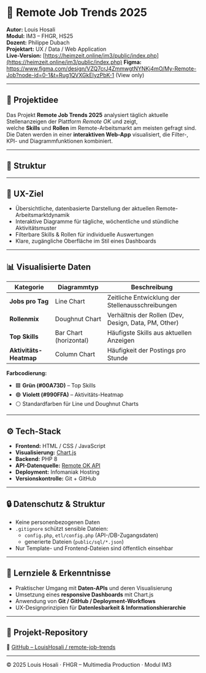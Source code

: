 # 🧠 Remote Job Trends 2025

**Autor:** Louis Hosali  
**Modul:** IM3 – FHGR, HS25  
**Dozent:** Philippe Dubach  
**Projektart:** UX / Data / Web Application  
**Live-Version:** [https://heimzeit.online/im3/public/index.php](https://heimzeit.online/im3/public/index.php)
**Figma:**  https://www.figma.com/design/VZQ7crJ4ZmmwgtNYNKj4mO/My-Remote-Job?node-id=0-1&t=Rug1QVXGkEIyzPbK-1 (View only)

---

## 🎯 Projektidee

Das Projekt **Remote Job Trends 2025** analysiert täglich aktuelle Stellenanzeigen der Plattform *Remote OK* und zeigt,  
welche **Skills** und **Rollen** im Remote-Arbeitsmarkt am meisten gefragt sind.  
Die Daten werden in einer **interaktiven Web-App** visualisiert, die Filter-, KPI- und Diagrammfunktionen kombiniert.

---

## 🧩 Struktur
---

## 🧠 UX-Ziel

- Übersichtliche, datenbasierte Darstellung der aktuellen Remote-Arbeitsmarktdynamik  
- Interaktive Diagramme für tägliche, wöchentliche und stündliche Aktivitätsmuster  
- Filterbare Skills & Rollen für individuelle Auswertungen  
- Klare, zugängliche Oberfläche im Stil eines Dashboards  

---

## 📊 Visualisierte Daten

| Kategorie              | Diagrammtyp               | Beschreibung |
|------------------------|---------------------------|---------------|
| **Jobs pro Tag**       | Line Chart                | Zeitliche Entwicklung der Stellenausschreibungen |
| **Rollenmix**          | Doughnut Chart            | Verhältnis der Rollen (Dev, Design, Data, PM, Other) |
| **Top Skills**         | Bar Chart (horizontal)    | Häufigste Skills aus aktuellen Anzeigen |
| **Aktivitäts-Heatmap** | Column Chart              | Häufigkeit der Postings pro Stunde |

**Farbcodierung:**
- 🟩 **Grün (#00A73D)** – Top Skills  
- 🟣 **Violett (#990FFA)** – Aktivitäts-Heatmap  
- ⚪ Standardfarben für Line und Doughnut Charts  

---

## ⚙️ Tech-Stack

- **Frontend:** HTML / CSS / JavaScript  
- **Visualisierung:** [Chart.js](https://www.chartjs.org)  
- **Backend:** PHP 8  
- **API-Datenquelle:** [Remote OK API](https://remoteok.com/api)  
- **Deployment:** Infomaniak Hosting  
- **Versionskontrolle:** Git + GitHub  

---

## 🔒 Datenschutz & Struktur

- Keine personenbezogenen Daten  
- `.gitignore` schützt sensible Dateien:  
  - `config.php`, `etl/config.php` (API-/DB-Zugangsdaten)  
  - generierte Dateien (`public/sql/*.json`)  
- Nur Template- und Frontend-Dateien sind öffentlich einsehbar  

---

## 🧭 Lernziele & Erkenntnisse

- Praktischer Umgang mit **Daten-APIs** und deren Visualisierung  
- Umsetzung eines **responsive Dashboards** mit Chart.js  
- Anwendung von **Git / GitHub / Deployment-Workflows**  
- UX-Designprinzipien für **Datenlesbarkeit & Informationshierarchie**

---

## 📁 Projekt-Repository

🔗 [GitHub – LouisHosali / remote-job-trends](https://github.com/LouisHosali/remote-job-trends)

---

© 2025 Louis Hosali · FHGR – Multimedia Production · Modul IM3